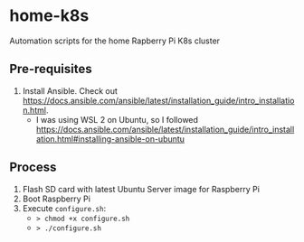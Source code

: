 # home-k8s
Automation scripts for the home Rapberry Pi K8s cluster

## Pre-requisites

1. Install Ansible. Check out https://docs.ansible.com/ansible/latest/installation_guide/intro_installation.html. 
    - I was using WSL 2 on Ubuntu, so I followed https://docs.ansible.com/ansible/latest/installation_guide/intro_installation.html#installing-ansible-on-ubuntu

## Process
1. Flash SD card with latest Ubuntu Server image for Raspberry Pi
2. Boot Raspberry Pi
3. Execute `configure.sh`:
    - `> chmod +x configure.sh`
    - `> ./configure.sh`
